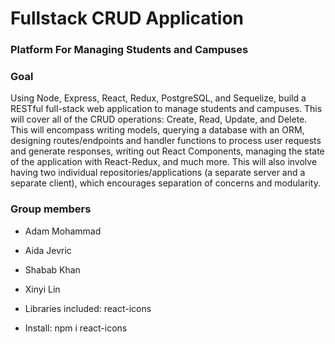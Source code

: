 # Fullstack CRUD Application #
### Platform For Managing Students and Campuses

### Goal
Using Node, Express, React, Redux, PostgreSQL, and Sequelize, build a RESTful full-stack web application to manage students and campuses. This will cover all of the CRUD operations: Create, Read, Update, and Delete. This will encompass writing models, querying a database with an ORM, designing routes/endpoints and handler functions to process user requests and generate responses, writing out React Components, managing the state of the application with React-Redux, and much more. This will also involve having two individual repositories/applications (a separate server and a separate client), which encourages separation of concerns and modularity. 

### Group members
* Adam Mohammad
* Aida Jevric
* Shabab Khan
* Xinyi Lin


* Libraries included: react-icons
* Install: npm i react-icons
